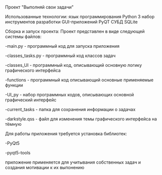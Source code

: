 Проект "Выполняй свои задачи"
 
Использованные технологии:
 язык программирования Python 3
 набор инструментов разработки GUI-приложений PyQT
 СУБД SQLite
 
Сборка и запуск проекта:
Проект представлен в виде следующей системы файлов:

-main.py   - программный код для запуска приложения

-classes_tasks.py - программный код классов задач

-classes_UI - программный код, описывающий основную логику графического интерфейса

-functions -  программный код описывающий основные применяемые функции

-UI_py - набор программных кодов, описывающих основной графический интерфейс

-current_tasks - папка для сохранения информации о задачах 

-darkstyle.qss - файл для изменения темы графического интерфейса на тёмную
 



Для работы приложения требуется установка библиотек:

-PyQt5

-pyqt5-tools


приложение применяется для учитывания собственных задач и создания мотивации к их выпонению